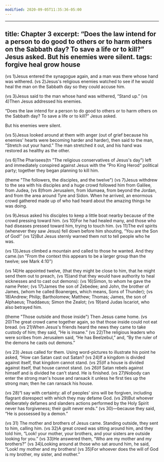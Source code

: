 ```yaml
---
modified: 2020-09-05T11:35:36-05:00
---
```


---
title: Chapter 3
excerpt: “Does the law intend for a person to do good to others or to harm others on the Sabbath day? To save a life or to kill?” Jesus asked. But his enemies were silent.
tags: forgive heal grow house
---

(vs 1)Jesus entered the synagogue again, and a man was there whose hand was withered.  (vs 2)Jesus's religious enemies watched to see if he would heal the man on the Sabbath day so they could accuse him.

(vs 3)Jesus said to the man whose hand was withered, “Stand up.”  (vs 4)Then Jesus addressed his enemies.

“Does the law intend for a person to do good to others or to harm others on the Sabbath day? To save a life or to kill?” Jesus asked.

But his enemies were silent.

(vs 5)Jesus looked around at them with anger (out of grief because his enemies' hearts were becoming harder and harder), then said to the man, “Stretch out your hand.” The man stretched it out, and his hand was restored as healthy as the other.

(vs 6)The Pharisees(tn "The religious conservatives of Jesus's day") left and immediately conspired against Jesus with the “Pro King Herod“ political party; together they began planning to kill him.

(theme "The followers, the disciples, and the twelve")
(vs 7)Jesus withdrew to the sea with his disciples and a huge crowd followed him from Galilee, from Judea, (vs 8)from Jerusalem, from Idumaea, from beyond the Jordan, and from the area around Tyre and Sidon. When he arrived, an enormous crowd gathered made up of who had heard about the amazing things he was doing.

(vs 9)Jesus asked his disciples to keep a little boat nearby because of the crowd pressing toward him.  (vs 10)For he had healed many, and those who had diseases pressed toward him, trying to touch him.  (vs 11)The evil spirits (whenever they saw Jesus) fell down before him shouting, “You are the Son of God!”  (vs 12)But Jesus sternly warned them not to tell people who he was.

(vs 13)Jesus climbed a mountain and called to those he wanted.  And they came.(sn "From the context this appears to be a larger group than the twelve; see Mark 4:10")

(vs 14)He appointed twelve, (that they might be close to him, that he might send them out to preach, (vs 15)and that they would have authority to heal sicknesses and to cast out demons):  (vs 16)Simon, to whom he gave the name Peter;  (vs 17)James the son of Zebedee; and John, the brother of James, (whom he called Boanerges, which means, Sons of Thunder);  (vs 18)Andrew; Philip; Bartholomew; Matthew; Thomas; James, the son of Alphaeus; Thaddaeus; Simon the Zealot;  (vs 19)and Judas Iscariot, who also betrayed him.

(theme "Those outside and those inside")
Then Jesus came home.  (vs 20)The great crowd came together again, so that those inside could not eat bread.  (vs 21)When Jesus's friends heard the news they came to take custody of him; they said, “He is insane.”  (vs 22)The religious leaders who were scribes from Jerusalem said, “He has Beelzebul,” and, “By the ruler of the demons he casts out demons.”

(vs 23) Jesus called for them.  Using word-pictures to illustrate his point he asked, “How can Satan cast out Satan?  (vs 24)If a kingdom is divided against itself, that kingdom cannot stand.  (vs 25)If a house is divided against itself, that house cannot stand.  (vs 26)If Satan rebels against himself and is divided he can't stand. He is finished.  (vs 27)Nobody can enter the strong man's house and ransack it unless he first ties up the strong man; then he can ransack his house.  

(vs 28)“I say with certainty: all of peoples' sins will be forgiven, including flagrant disrespect with which they may defame God.  (vs 29)But whoever deliberately defames and slanders actions performed by the Holy Spirit never has forgiveness; their guilt never ends.”  (vs 30)—because they said, “He is possessed by a demon.”

(vs 31) The mother and brothers of Jesus came.  Standing outside, they sent to him, calling him.  (vs 32)A great crowd was sitting around him, and they told him, “Look! your mother, your brothers, and your sisters are outside looking for you.”  (vs 33)He answered them, “Who are my mother and my brothers?”  (vs 34)Looking around at those who sat around him, he said, “Look! my mother and my brothers!  (vs 35)For whoever does the will of God is my brother, my sister, and mother.”